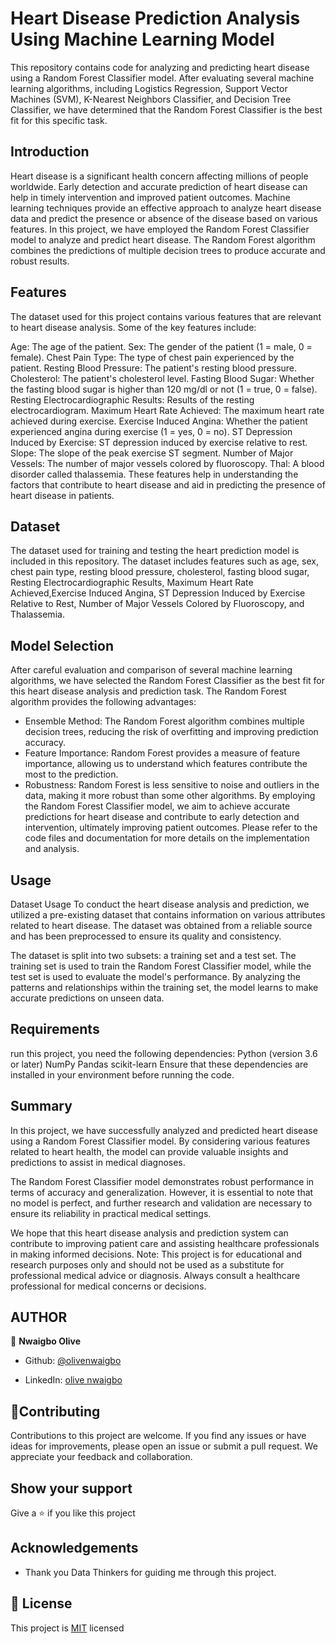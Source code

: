 # Heart Disease Prediction Analysis Using Machine Learning Model

This repository contains code for analyzing and predicting heart disease using a Random Forest Classifier model. After evaluating several machine learning algorithms, including Logistics Regression, Support Vector Machines (SVM), K-Nearest Neighbors Classifier, and Decision Tree Classifier, we have determined that the Random Forest Classifier is the best fit for this specific task.


## Introduction
Heart disease is a significant health concern affecting millions of people worldwide. Early detection and accurate prediction of heart disease can help in timely intervention and improved patient outcomes. Machine learning techniques provide an effective approach to analyze heart disease data and predict the presence or absence of the disease based on various features.
In this project, we have employed the Random Forest Classifier model to analyze and predict heart disease. The Random Forest algorithm combines the predictions of multiple decision trees to produce accurate and robust results.

## Features
The dataset used for this project contains various features that are relevant to heart disease analysis. Some of the key features include:

Age: The age of the patient.
Sex: The gender of the patient (1 = male, 0 = female).
Chest Pain Type: The type of chest pain experienced by the patient.
Resting Blood Pressure: The patient's resting blood pressure.
Cholesterol: The patient's cholesterol level.
Fasting Blood Sugar: Whether the fasting blood sugar is higher than 120 mg/dl or not (1 = true, 0 = false).
Resting Electrocardiographic Results: Results of the resting electrocardiogram.
Maximum Heart Rate Achieved: The maximum heart rate achieved during exercise.
Exercise Induced Angina: Whether the patient experienced angina during exercise (1 = yes, 0 = no).
ST Depression Induced by Exercise: ST depression induced by exercise relative to rest.
Slope: The slope of the peak exercise ST segment.
Number of Major Vessels: The number of major vessels colored by fluoroscopy.
Thal: A blood disorder called thalassemia.
These features help in understanding the factors that contribute to heart disease and aid in predicting the presence of heart disease in patients.


## Dataset
The dataset used for training and testing the heart prediction model is  included in this repository. The dataset  includes features such as age, sex, chest pain type, resting blood pressure, cholesterol, fasting blood sugar, Resting Electrocardiographic Results, Maximum Heart Rate Achieved,Exercise Induced Angina, ST Depression Induced by Exercise Relative to Rest, Number of Major Vessels Colored by Fluoroscopy, and Thalassemia.

## Model Selection
After careful evaluation and comparison of several machine learning algorithms, we have selected the Random Forest Classifier as the best fit for this heart disease analysis and prediction task. The Random Forest algorithm provides the following advantages:
- Ensemble Method: The Random Forest algorithm combines multiple decision trees, reducing the risk of overfitting and improving prediction accuracy.
- Feature Importance: Random Forest provides a measure of feature importance, allowing us to understand which features contribute the most to the prediction.
- Robustness: Random Forest is less sensitive to noise and outliers in the data, making it more robust than some other algorithms.
By employing the Random Forest Classifier model, we aim to achieve accurate predictions for heart disease and contribute to early detection and intervention, ultimately improving patient outcomes.
Please refer to the code files and documentation for more details on the implementation and analysis.

## Usage
Dataset Usage
To conduct the heart disease analysis and prediction, we utilized a pre-existing dataset that contains information on various attributes related to heart disease. The dataset was obtained from a reliable source and has been preprocessed to ensure its quality and consistency.

The dataset is split into two subsets: a training set and a test set. The training set is used to train the Random Forest Classifier model, while the test set is used to evaluate the model's performance. By analyzing the patterns and relationships within the training set, the model learns to make accurate predictions on unseen data.
## Requirements
run this project, you need the following dependencies:
Python (version 3.6 or later)
NumPy
Pandas
scikit-learn
Ensure that these dependencies are installed in your environment before running the code.

## Summary
In this project, we have successfully analyzed and predicted heart disease using a Random Forest Classifier model. By considering various features related to heart health, the model can provide valuable insights and predictions to assist in medical diagnoses.

The Random Forest Classifier model demonstrates robust performance in terms of accuracy and generalization. However, it is essential to note that no model is perfect, and further research and validation are necessary to ensure its reliability in practical medical settings.

We hope that this heart disease analysis and prediction system can contribute to improving patient care and assisting healthcare professionals in making informed decisions.
Note: This project is for educational and research purposes only and should not be used as a substitute for professional medical advice or diagnosis. Always consult a healthcare professional for medical concerns or decisions.

## AUTHOR
👤 **Nwaigbo Olive**
- Github:  [@olivenwaigbo](https://github.com/Olivenwaigbo?tab=following)    

- LinkedIn:  [olive nwaigbo](https://www.linkedin.com/in/olive-nwaigbo-95707a151)

## 🤝**Contributing**
Contributions to this project are welcome. If you find any issues or have ideas for improvements, please open an issue or submit a pull request. We appreciate your feedback and collaboration.


## **Show your support**
Give a ⭐️ if you like this project

## **Acknowledgements**
- Thank you Data Thinkers  for guiding me through this project.
## 📝 License 
This project is [MIT](./MIT.md) licensed

